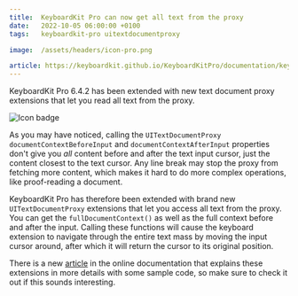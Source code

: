 ```yaml
---
title:  KeyboardKit Pro can now get all text from the proxy
date:   2022-10-05 06:00:00 +0100
tags:   keyboardkit-pro uitextdocumentproxy

image:  /assets/headers/icon-pro.png

article: https://keyboardkit.github.io/KeyboardKitPro/documentation/keyboardkitpro/pro-uitextdocumentproxy-extensions
---
```


KeyboardKit Pro 6.4.2 has been extended with new text document proxy extensions that let you read all text from the proxy.

![Icon badge]({{page.image}})

As you may have noticed, calling the `UITextDocumentProxy` `documentContextBeforeInput` and `documentContextAfterInput` properties don't give you *all* content before and after the text input cursor, just the content closest to the text cursor. Any line break may stop the proxy from fetching more content, which makes it hard to do more complex operations, like proof-reading a document.

KeyboardKit Pro has therefore been extended with brand new `UITextDocumentProxy` extensions that let you access all text from the proxy. You can get the `fullDocumentContext()` as well as the full context before and after the input. Calling these functions will cause the keyboard extension to navigate through the entire text mass by moving the input cursor around, after which it will return the cursor to its original position.

There is a new [article]({{page.article}}) in the online documentation that explains these extensions in more details with some sample code, so make sure to check it out if this sounds interesting.
